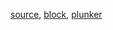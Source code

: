[source](https://github.com/mahanteshsc/react-stockcharts/blob/master/docs/lib/charts/CandleStickChartWithMA.jsx), [block](http://bl.ocks.org/rrag/a27298bb7ae613d48ba2), [plunker](http://plnkr.co/edit/gist:a27298bb7ae613d48ba2?p=preview)
